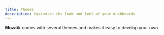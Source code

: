 ```yaml
---
title: Themes
description: Customize the look and feel of your dashboards
---
```

**Mozaïk** comes with several themes and makes it easy to develop your own.
